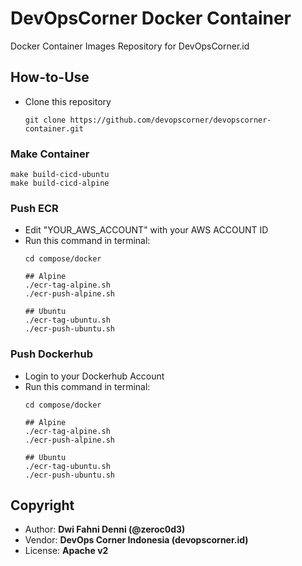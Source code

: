 # DevOpsCorner Docker Container

Docker Container Images Repository for DevOpsCorner.id

## How-to-Use
- Clone this repository
  ```
  git clone https://github.com/devopscorner/devopscorner-container.git
  ```

### Make Container
```
make build-cicd-ubuntu
make build-cicd-alpine
```

### Push ECR
- Edit "YOUR_AWS_ACCOUNT" with your AWS ACCOUNT ID
- Run this command in terminal:
  ```
  cd compose/docker

  ## Alpine
  ./ecr-tag-alpine.sh
  ./ecr-push-alpine.sh

  ## Ubuntu
  ./ecr-tag-ubuntu.sh
  ./ecr-push-ubuntu.sh
  ```

### Push Dockerhub
- Login to your Dockerhub Account
- Run this command in terminal:
  ```
  cd compose/docker

  ## Alpine
  ./ecr-tag-alpine.sh
  ./ecr-push-alpine.sh

  ## Ubuntu
  ./ecr-tag-ubuntu.sh
  ./ecr-push-ubuntu.sh
  ```

## Copyright

- Author: **Dwi Fahni Denni (@zeroc0d3)**
- Vendor: **DevOps Corner Indonesia (devopscorner.id)**
- License: **Apache v2**
